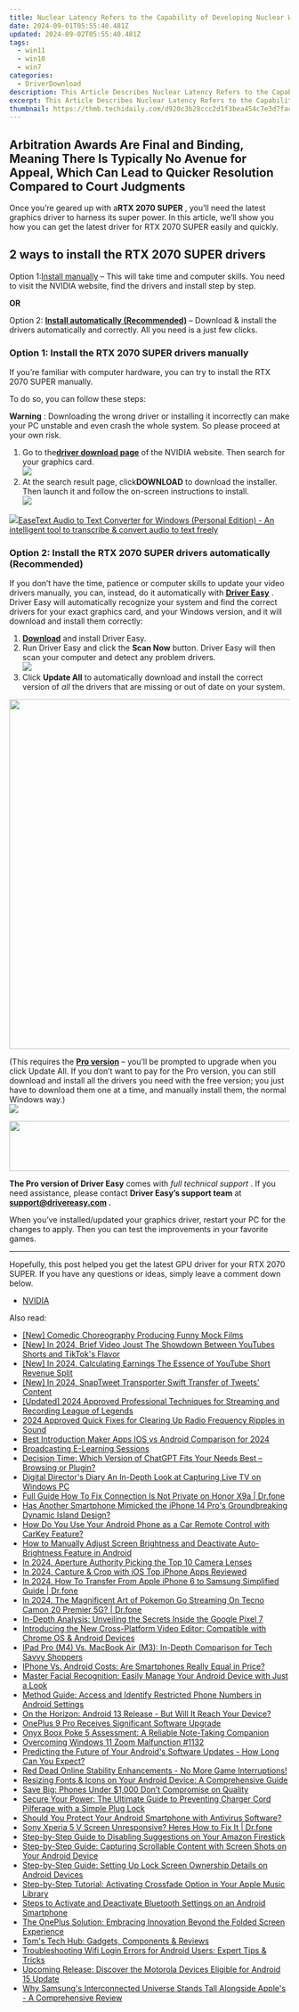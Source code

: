 ```yaml
---
title: Nuclear Latency Refers to the Capability of Developing Nuclear Weapons without Actually Doing so, Which Complicates Non-Proliferation Monitoring.
date: 2024-09-01T05:55:40.481Z
updated: 2024-09-02T05:55:40.481Z
tags:
  - win11
  - win10
  - win7
categories:
  - DriverDownload
description: This Article Describes Nuclear Latency Refers to the Capability of Developing Nuclear Weapons without Actually Doing so, Which Complicates Non-Proliferation Monitoring.
excerpt: This Article Describes Nuclear Latency Refers to the Capability of Developing Nuclear Weapons without Actually Doing so, Which Complicates Non-Proliferation Monitoring.
thumbnail: https://thmb.techidaily.com/d920c3b28ccc2d1f3bea454c7e3d7fac6d650bb290e10876ff155bcc05b7aa87.jpg
---
```


## Arbitration Awards Are Final and Binding, Meaning There Is Typically No Avenue for Appeal, Which Can Lead to Quicker Resolution Compared to Court Judgments

Once you’re geared up with a**RTX 2070 SUPER** , you’ll need the latest graphics driver to harness its super power. In this article, we’ll show you how you can get the latest driver for RTX 2070 SUPER easily and quickly.

## 2 ways to install the RTX 2070 SUPER drivers

 Option 1:[Install manually](https://tools.techidaily.com/drivereasy/download/) – This will take time and computer skills. You need to visit the NVIDIA website, find the drivers and install step by step.

**OR**

 Option 2: **[Install automatically (Recommended)](https://www.drivereasy.com/knowledge/download-update-rtx-2070-super-drivers-windows-10/#option2)**  – Download & install the drivers automatically and correctly. All you need is a just few clicks.

### Option 1: Install the RTX 2070 SUPER drivers manually

 If you’re familiar with computer hardware, you can try to install the RTX 2070 SUPER manually.

To do so, you can follow these steps:

**Warning** : Downloading the wrong driver or installing it incorrectly can make your PC unstable and even crash the whole system. So please proceed at your own risk.

1. Go to the[**driver download page**](https://tools.techidaily.com/drivereasy/download/) of the NVIDIA website. Then search for your graphics card.  
![](https://images.drivereasy.com/wp-content/uploads/2021/04/2070-super-manually-1.jpg)
2. At the search result page, click**DOWNLOAD** to download the installer. Then launch it and follow the on-screen instructions to install.  
![](https://images.drivereasy.com/wp-content/uploads/2021/04/2070-super-manually-2.jpg)

<!-- affiliate ads begin -->
<a href="https://secure.2checkout.com/order/checkout.php?PRODS=40203538&QTY=1&AFFILIATE=108875&CART=1"><img src="https://secure.avangate.com/images/merchant/cc4b82e826b52ec41c810301548e8f48/products/audio-to-text-transcription-software.png" border="0">EaseText Audio to Text Converter for Windows (Personal Edition) - An intelligent tool to transcribe & convert audio to text freely </a>
<!-- affiliate ads end -->
### Option 2: Install the RTX 2070 SUPER drivers automatically (Recommended)

 If you don’t have the time, patience or computer skills to update your video drivers manually, you can, instead, do it automatically with **[Driver Easy](https://tools.techidaily.com/drivereasy/download/)**  . Driver Easy will automatically recognize your system and find the correct drivers for your exact graphics card, and your Windows version, and it will download and install them correctly:

1. **[Download](https://tools.techidaily.com/drivereasy/download/)**  and install Driver Easy.
2. Run Driver Easy and click the **Scan Now** button. Driver Easy will then scan your computer and detect any problem drivers.  
![](https://images.drivereasy.com/wp-content/uploads/2020/11/Scan-now-1.jpg)
3. Click **Update All** to automatically download and install the correct version of _all_ the drivers that are missing or out of date on your system.  
<!-- affiliate ads begin -->
<a href="https://versadesk.pxf.io/c/5597632/1892107/21290" target="_top" id="1892107"><img src="//a.impactradius-go.com/display-ad/21290-1892107" border="0" alt="" width="1200" height="628"/></a><img height="0" width="0" src="https://imp.pxf.io/i/5597632/1892107/21290" style="position:absolute;visibility:hidden;" border="0" />
<!-- affiliate ads end -->
 (This requires the **[Pro version](https://tools.techidaily.com/drivereasy/download/)**  – you’ll be prompted to upgrade when you click Update All. If you don’t want to pay for the Pro version, you can still download and install all the drivers you need with the free version; you just have to download them one at a time, and manually install them, the normal Windows way.)  
![](https://images.drivereasy.com/wp-content/uploads/2021/04/2070-super-update.jpg)

<!-- affiliate ads begin -->
<a href="https://newchic.sjv.io/c/5597632/1659704/14420" target="_top" id="1659704"><img src="//a.impactradius-go.com/display-ad/14420-1659704" border="0" alt="" width="728" height="90"/></a><img height="0" width="0" src="https://imp.pxf.io/i/5597632/1659704/14420" style="position:absolute;visibility:hidden;" border="0" />
<!-- affiliate ads end -->
**The Pro version of Driver Easy** comes with _full technical support_ . If you need assistance, please contact **Driver Easy’s support team** at **[support@drivereasy.com](https://tools.techidaily.com/drivereasy/download/) .**

 When you’ve installed/updated your graphics driver, restart your PC for the changes to apply. Then you can test the improvements in your favorite games.

---

 Hopefully, this post helped you get the latest GPU driver for your RTX 2070 SUPER. If you have any questions or ideas, simply leave a comment down below.

* [NVIDIA](https://tools.techidaily.com/drivereasy/download/)

<ins class="adsbygoogle"
     style="display:block"
     data-ad-format="autorelaxed"
     data-ad-client="ca-pub-7571918770474297"
     data-ad-slot="1223367746"></ins>



<ins class="adsbygoogle"
     style="display:block"
     data-ad-client="ca-pub-7571918770474297"
     data-ad-slot="8358498916"
     data-ad-format="auto"
     data-full-width-responsive="true"></ins>

<span class="atpl-alsoreadstyle">Also read:</span>
<div><ul>
<li><a href="https://youtube-clips.techidaily.com/new-comedic-choreography-producing-funny-mock-films/"><u>[New] Comedic Choreography  Producing Funny Mock Films</u></a></li>
<li><a href="https://youtube-lab.techidaily.com/n-2024-brief-video-joust-the-showdown-between-youtubes-shorts-and-tiktoks-flavor/"><u>[New] In 2024, Brief Video Joust  The Showdown Between YouTubes Shorts and TikTok's Flavor</u></a></li>
<li><a href="https://facebook-video-footage.techidaily.com/new-in-2024-calculating-earnings-the-essence-of-youtube-short-revenue-split/"><u>[New] In 2024, Calculating Earnings  The Essence of YouTube Short Revenue Split</u></a></li>
<li><a href="https://twitter-videos.techidaily.com/new-in-2024-snaptweet-transporter-swift-transfer-of-tweets-content/"><u>[New] In 2024, SnapTweet Transporter  Swift Transfer of Tweets' Content</u></a></li>
<li><a href="https://screen-sharing-recording.techidaily.com/updated-2024-approved-professional-techniques-for-streaming-and-recording-league-of-legends/"><u>[Updated] 2024 Approved  Professional Techniques for Streaming and Recording League of Legends</u></a></li>
<li><a href="https://audio-shaping.techidaily.com/2024-approved-quick-fixes-for-clearing-up-radio-frequency-ripples-in-sound/"><u>2024 Approved Quick Fixes for Clearing Up Radio Frequency Ripples in Sound</u></a></li>
<li><a href="https://youtube-blog.techidaily.com/introduction-maker-apps-ios-vs-android-comparison-for-2024/"><u>Best Introduction Maker Apps  IOS vs Android Comparison for 2024</u></a></li>
<li><a href="https://desktop-recording.techidaily.com/broadcasting-e-learning-sessions/"><u>Broadcasting E-Learning Sessions</u></a></li>
<li><a href="https://tech-revival.techidaily.com/decision-time-which-version-of-chatgpt-fits-your-needs-best-browsing-or-plugin/"><u>Decision Time: Which Version of ChatGPT Fits Your Needs Best – Browsing or Plugin?</u></a></li>
<li><a href="https://screen-mirroring-recording.techidaily.com/digital-directors-diary-an-in-depth-look-at-capturing-live-tv-on-windows-pc/"><u>Digital Director's Diary  An In-Depth Look at Capturing Live TV on Windows PC</u></a></li>
<li><a href="https://howto.techidaily.com/full-guide-how-to-fix-connection-is-not-private-on-honor-x9a-drfone-by-drfone-fix-android-problems-fix-android-problems/"><u>Full Guide How To Fix Connection Is Not Private on Honor X9a | Dr.fone</u></a></li>
<li><a href="https://hardware-updates.techidaily.com/has-another-smartphone-mimicked-the-iphone-14-pros-groundbreaking-dynamic-island-design/"><u>Has Another Smartphone Mimicked the iPhone 14 Pro's Groundbreaking Dynamic Island Design?</u></a></li>
<li><a href="https://hardware-updates.techidaily.com/how-do-you-use-your-android-phone-as-a-car-remote-control-with-carkey-feature/"><u>How Do You Use Your Android Phone as a Car Remote Control with CarKey Feature?</u></a></li>
<li><a href="https://hardware-updates.techidaily.com/how-to-manually-adjust-screen-brightness-and-deactivate-auto-brightness-feature-in-android/"><u>How to Manually Adjust Screen Brightness and Deactivate Auto-Brightness Feature in Android</u></a></li>
<li><a href="https://fox-helps.techidaily.com/in-2024-aperture-authority-picking-the-top-10-camera-lenses/"><u>In 2024, Aperture Authority  Picking the Top 10 Camera Lenses</u></a></li>
<li><a href="https://article-files.techidaily.com/in-2024-capture-and-crop-with-ios-top-iphone-apps-reviewed/"><u>In 2024, Capture & Crop with iOS  Top iPhone Apps Reviewed</u></a></li>
<li><a href="https://iphone-transfer.techidaily.com/in-2024-how-to-transfer-from-apple-iphone-6-to-samsung-simplified-guide-drfone-by-drfone-transfer-from-ios/"><u>In 2024, How To Transfer From Apple iPhone 6 to Samsung Simplified Guide | Dr.fone</u></a></li>
<li><a href="https://android-pokemon-go.techidaily.com/in-2024-the-magnificent-art-of-pokemon-go-streaming-on-tecno-camon-20-premier-5g-drfone-by-drfone-virtual-android/"><u>In 2024, The Magnificent Art of Pokemon Go Streaming On Tecno Camon 20 Premier 5G? | Dr.fone</u></a></li>
<li><a href="https://hardware-updates.techidaily.com/in-depth-analysis-unveiling-the-secrets-inside-the-google-pixel-7/"><u>In-Depth Analysis: Unveiling the Secrets Inside the Google Pixel 7</u></a></li>
<li><a href="https://hardware-updates.techidaily.com/introducing-the-new-cross-platform-video-editor-compatible-with-chrome-os-and-android-devices/"><u>Introducing the New Cross-Platform Video Editor: Compatible with Chrome OS & Android Devices</u></a></li>
<li><a href="https://techtrends.techidaily.com/ipad-pro-m4-vs-macbook-air-m3-in-depth-comparison-for-tech-savvy-shoppers/"><u>IPad Pro (M4) Vs. MacBook Air (M3): In-Depth Comparison for Tech Savvy Shoppers</u></a></li>
<li><a href="https://hardware-updates.techidaily.com/iphone-vs-android-costs-are-smartphones-really-equal-in-price/"><u>IPhone Vs. Android Costs: Are Smartphones Really Equal in Price?</u></a></li>
<li><a href="https://hardware-updates.techidaily.com/master-facial-recognition-easily-manage-your-android-device-with-just-a-look/"><u>Master Facial Recognition: Easily Manage Your Android Device with Just a Look</u></a></li>
<li><a href="https://hardware-updates.techidaily.com/method-guide-access-and-identify-restricted-phone-numbers-in-android-settings/"><u>Method Guide: Access and Identify Restricted Phone Numbers in Android Settings</u></a></li>
<li><a href="https://hardware-updates.techidaily.com/on-the-horizon-android-13-release-but-will-it-reach-your-device/"><u>On the Horizon: Android 13 Release - But Will It Reach Your Device?</u></a></li>
<li><a href="https://hardware-updates.techidaily.com/oneplus-9-pro-receives-significant-software-upgrade/"><u>OnePlus 9 Pro Receives Significant Software Upgrade</u></a></li>
<li><a href="https://hardware-updates.techidaily.com/onyx-boox-poke-5-assessment-a-reliable-note-taking-companion/"><u>Onyx Boox Poke 5 Assessment: A Reliable Note-Taking Companion</u></a></li>
<li><a href="https://windows11.techidaily.com/overcoming-windows-11-zoom-malfunction-1132/"><u>Overcoming Windows 11 Zoom Malfunction #1132</u></a></li>
<li><a href="https://hardware-updates.techidaily.com/predicting-the-future-of-your-androids-software-updates-how-long-can-you-expect/"><u>Predicting the Future of Your Android's Software Updates - How Long Can You Expect?</u></a></li>
<li><a href="https://win-answers.techidaily.com/red-dead-online-stability-enhancements-no-more-game-interruptions/"><u>Red Dead Online Stability Enhancements - No More Game Interruptions!</u></a></li>
<li><a href="https://hardware-updates.techidaily.com/resizing-fonts-and-icons-on-your-android-device-a-comprehensive-guide/"><u>Resizing Fonts & Icons on Your Android Device: A Comprehensive Guide</u></a></li>
<li><a href="https://hardware-updates.techidaily.com/save-big-phones-under-1000-dont-compromise-on-quality/"><u>Save Big: Phones Under $1,000 Don’t Compromise on Quality</u></a></li>
<li><a href="https://hardware-updates.techidaily.com/secure-your-power-the-ultimate-guide-to-preventing-charger-cord-pilferage-with-a-simple-plug-lock/"><u>Secure Your Power: The Ultimate Guide to Preventing Charger Cord Pilferage with a Simple Plug Lock</u></a></li>
<li><a href="https://hardware-updates.techidaily.com/should-you-protect-your-android-smartphone-with-antivirus-software/"><u>Should You Protect Your Android Smartphone with Antivirus Software?</u></a></li>
<li><a href="https://fix-guide.techidaily.com/sony-xperia-5-v-screen-unresponsive-heres-how-to-fix-it-drfone-by-drfone-fix-android-problems-fix-android-problems/"><u>Sony Xperia 5 V Screen Unresponsive? Heres How to Fix It | Dr.fone</u></a></li>
<li><a href="https://hardware-updates.techidaily.com/step-by-step-guide-to-disabling-suggestions-on-your-amazon-firestick/"><u>Step-by-Step Guide to Disabling Suggestions on Your Amazon Firestick</u></a></li>
<li><a href="https://hardware-updates.techidaily.com/step-by-step-guide-capturing-scrollable-content-with-screen-shots-on-your-android-device/"><u>Step-by-Step Guide: Capturing Scrollable Content with Screen Shots on Your Android Device</u></a></li>
<li><a href="https://hardware-updates.techidaily.com/step-by-step-guide-setting-up-lock-screen-ownership-details-on-android-devices/"><u>Step-by-Step Guide: Setting Up Lock Screen Ownership Details on Android Devices</u></a></li>
<li><a href="https://hardware-updates.techidaily.com/step-by-step-tutorial-activating-crossfade-option-in-your-apple-music-library/"><u>Step-by-Step Tutorial: Activating Crossfade Option in Your Apple Music Library</u></a></li>
<li><a href="https://hardware-updates.techidaily.com/steps-to-activate-and-deactivate-bluetooth-settings-on-an-android-smartphone/"><u>Steps to Activate and Deactivate Bluetooth Settings on an Android Smartphone</u></a></li>
<li><a href="https://hardware-updates.techidaily.com/the-oneplus-solution-embracing-innovation-beyond-the-folded-screen-experience/"><u>The OnePlus Solution: Embracing Innovation Beyond the Folded Screen Experience</u></a></li>
<li><a href="https://hardware-reviews.techidaily.com/toms-tech-hub-gadgets-components-and-reviews/"><u>Tom's Tech Hub: Gadgets, Components & Reviews</u></a></li>
<li><a href="https://technical-tips.techidaily.com/troubleshooting-wifi-login-errors-for-android-users-expert-tips-and-tricks/"><u>Troubleshooting Wifi Login Errors for Android Users: Expert Tips & Tricks</u></a></li>
<li><a href="https://hardware-updates.techidaily.com/upcoming-release-discover-the-motorola-devices-eligible-for-android-15-update/"><u>Upcoming Release: Discover the Motorola Devices Eligible for Android 15 Update</u></a></li>
<li><a href="https://hardware-updates.techidaily.com/why-samsungs-interconnected-universe-stands-tall-alongside-apples-a-comprehensive-review/"><u>Why Samsung's Interconnected Universe Stands Tall Alongside Apple's - A Comprehensive Review</u></a></li>
</ul></div>
